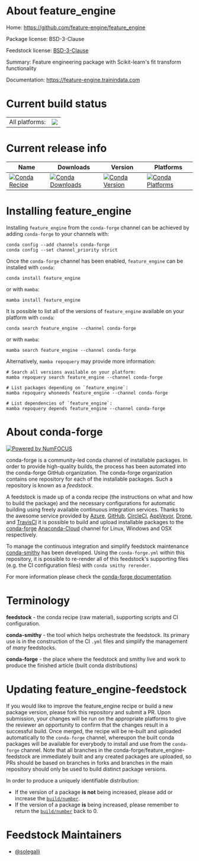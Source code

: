 About feature_engine
====================

Home: https://github.com/feature-engine/feature_engine

Package license: BSD-3-Clause

Feedstock license: [BSD-3-Clause](https://github.com/conda-forge/feature_engine-feedstock/blob/main/LICENSE.txt)

Summary: Feature engineering package with Scikit-learn's fit transform functionality

Documentation: https://feature-engine.trainindata.com

Current build status
====================


<table><tr><td>All platforms:</td>
    <td>
      <a href="https://dev.azure.com/conda-forge/feedstock-builds/_build/latest?definitionId=10433&branchName=main">
        <img src="https://dev.azure.com/conda-forge/feedstock-builds/_apis/build/status/feature_engine-feedstock?branchName=main">
      </a>
    </td>
  </tr>
</table>

Current release info
====================

| Name | Downloads | Version | Platforms |
| --- | --- | --- | --- |
| [![Conda Recipe](https://img.shields.io/badge/recipe-feature_engine-green.svg)](https://anaconda.org/conda-forge/feature_engine) | [![Conda Downloads](https://img.shields.io/conda/dn/conda-forge/feature_engine.svg)](https://anaconda.org/conda-forge/feature_engine) | [![Conda Version](https://img.shields.io/conda/vn/conda-forge/feature_engine.svg)](https://anaconda.org/conda-forge/feature_engine) | [![Conda Platforms](https://img.shields.io/conda/pn/conda-forge/feature_engine.svg)](https://anaconda.org/conda-forge/feature_engine) |

Installing feature_engine
=========================

Installing `feature_engine` from the `conda-forge` channel can be achieved by adding `conda-forge` to your channels with:

```
conda config --add channels conda-forge
conda config --set channel_priority strict
```

Once the `conda-forge` channel has been enabled, `feature_engine` can be installed with `conda`:

```
conda install feature_engine
```

or with `mamba`:

```
mamba install feature_engine
```

It is possible to list all of the versions of `feature_engine` available on your platform with `conda`:

```
conda search feature_engine --channel conda-forge
```

or with `mamba`:

```
mamba search feature_engine --channel conda-forge
```

Alternatively, `mamba repoquery` may provide more information:

```
# Search all versions available on your platform:
mamba repoquery search feature_engine --channel conda-forge

# List packages depending on `feature_engine`:
mamba repoquery whoneeds feature_engine --channel conda-forge

# List dependencies of `feature_engine`:
mamba repoquery depends feature_engine --channel conda-forge
```


About conda-forge
=================

[![Powered by
NumFOCUS](https://img.shields.io/badge/powered%20by-NumFOCUS-orange.svg?style=flat&colorA=E1523D&colorB=007D8A)](https://numfocus.org)

conda-forge is a community-led conda channel of installable packages.
In order to provide high-quality builds, the process has been automated into the
conda-forge GitHub organization. The conda-forge organization contains one repository
for each of the installable packages. Such a repository is known as a *feedstock*.

A feedstock is made up of a conda recipe (the instructions on what and how to build
the package) and the necessary configurations for automatic building using freely
available continuous integration services. Thanks to the awesome service provided by
[Azure](https://azure.microsoft.com/en-us/services/devops/), [GitHub](https://github.com/),
[CircleCI](https://circleci.com/), [AppVeyor](https://www.appveyor.com/),
[Drone](https://cloud.drone.io/welcome), and [TravisCI](https://travis-ci.com/)
it is possible to build and upload installable packages to the
[conda-forge](https://anaconda.org/conda-forge) [Anaconda-Cloud](https://anaconda.org/)
channel for Linux, Windows and OSX respectively.

To manage the continuous integration and simplify feedstock maintenance
[conda-smithy](https://github.com/conda-forge/conda-smithy) has been developed.
Using the ``conda-forge.yml`` within this repository, it is possible to re-render all of
this feedstock's supporting files (e.g. the CI configuration files) with ``conda smithy rerender``.

For more information please check the [conda-forge documentation](https://conda-forge.org/docs/).

Terminology
===========

**feedstock** - the conda recipe (raw material), supporting scripts and CI configuration.

**conda-smithy** - the tool which helps orchestrate the feedstock.
                   Its primary use is in the construction of the CI ``.yml`` files
                   and simplify the management of *many* feedstocks.

**conda-forge** - the place where the feedstock and smithy live and work to
                  produce the finished article (built conda distributions)


Updating feature_engine-feedstock
=================================

If you would like to improve the feature_engine recipe or build a new
package version, please fork this repository and submit a PR. Upon submission,
your changes will be run on the appropriate platforms to give the reviewer an
opportunity to confirm that the changes result in a successful build. Once
merged, the recipe will be re-built and uploaded automatically to the
`conda-forge` channel, whereupon the built conda packages will be available for
everybody to install and use from the `conda-forge` channel.
Note that all branches in the conda-forge/feature_engine-feedstock are
immediately built and any created packages are uploaded, so PRs should be based
on branches in forks and branches in the main repository should only be used to
build distinct package versions.

In order to produce a uniquely identifiable distribution:
 * If the version of a package **is not** being increased, please add or increase
   the [``build/number``](https://docs.conda.io/projects/conda-build/en/latest/resources/define-metadata.html#build-number-and-string).
 * If the version of a package **is** being increased, please remember to return
   the [``build/number``](https://docs.conda.io/projects/conda-build/en/latest/resources/define-metadata.html#build-number-and-string)
   back to 0.

Feedstock Maintainers
=====================

* [@solegalli](https://github.com/solegalli/)

